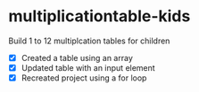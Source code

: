 # multiplicationtable-kids
Build 1 to 12 multiplcation tables for children
- [x] Created a table using an array
- [x] Updated table with an input element
- [x] Recreated project using a for loop
